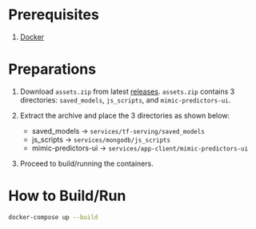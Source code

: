 # Prerequisites

1. [Docker](https://www.docker.com)

# Preparations

1. Download `assets.zip` from latest [releases](https://github.com/miggymigz/mimic-predictors-fastapi/releases). `assets.zip` contains 3 directories: `saved_models`, `js_scripts`, and `mimic-predictors-ui`.

2. Extract the archive and place the 3 directories as shown below:

   - saved_models → `services/tf-serving/saved_models`
   - js_scripts → `services/mongodb/js_scripts`
   - mimic-predictors-ui → `services/app-client/mimic-predictors-ui`

3. Proceed to build/running the containers.

# How to Build/Run

```bash
docker-compose up --build
```

